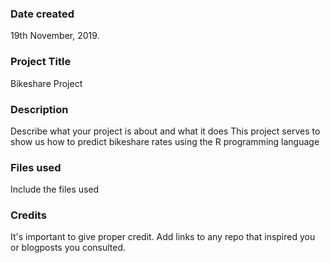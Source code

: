### Date created
19th November, 2019.

### Project Title
Bikeshare Project

### Description
Describe what your project is about and what it does
This project serves to show us how to predict bikeshare rates using the R programming language

### Files used
Include the files used

### Credits
It's important to give proper credit. Add links to any repo that inspired you or blogposts you consulted.

